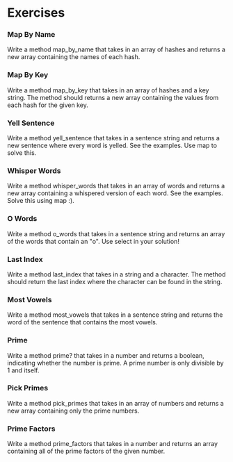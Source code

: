 # Exercises

### Map By Name

Write a method map_by_name  that takes in an array of hashes and returns a new array containing the names of each hash.

### Map By Key

Write a method map_by_key that takes in an array of hashes and a key string. The method should returns a new array containing the values from each hash for the given key.

### Yell Sentence

Write a method yell_sentence that takes in a sentence string and returns a new sentence where every word is yelled. See the examples. Use map to solve this.

### Whisper Words

Write a method whisper_words that takes in an array of words and returns a new array containing a whispered version of each word. See the examples. Solve this using map :).

### O Words

Write a method o_words that takes in a sentence string and returns an array of the words that contain an "o". Use select in your solution!

### Last Index

Write a method last_index that takes in a string and a character. The method should return the last index where the character can be found in the string.

### Most Vowels

Write a method most_vowels that takes in a sentence string and returns the word of the sentence that contains the most vowels.

### Prime

Write a method prime? that takes in a number and returns a boolean, indicating whether the number is prime. A prime number is only divisible by 1 and itself.

### Pick Primes

Write a method pick_primes that takes in an array of numbers and returns a new array containing only the prime numbers.

### Prime Factors

Write a method prime_factors that takes in a number and returns an array containing all of the prime factors of the given number.
